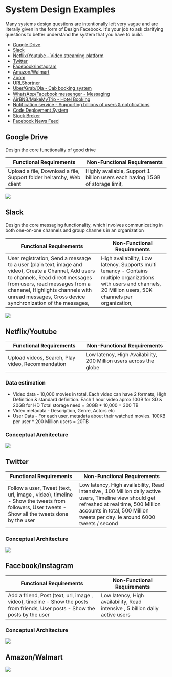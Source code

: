 # System Design Examples

Many systems design questions are intentionally left very vague and are literally given in the form of Design Facebook. It's your job to ask clarifying questions to better understand the system that you have to build.

- [Google Drive](#google-drive)
- [Slack](#Slack)
- [Netflix/Youtube - Video streaming platform](#NetflixYoutube)
- [Twitter](#twitter)
- [Facebook/Instagram](#FacebookInstagram)
- [Amazon/Walmart](#AmazonWalmart)
- [Zoom](#zoom)
- [URLShortner](#URLShortner)
- [Uber/Grab/Ola - Cab booking system](#Uber)
- [WhatsApp/Facebook messenger - Messaging](#Whatsapp)
- [AirBNB/MakeMyTrip - Hotel Booking](#airbnb)
- [Notification service - Supporting billions of users & notofications](#)
- [Code Deployment System](#)
- [Stock Broker](#)
- [Facebook News Feed](#)



## Google Drive
Design the core functionality of good drive

Functional Requirements | Non-Functional Requirements
------------ | -------------
Upload a file, Download a file, Support folder heirarchy, Web client | Highly available, Support 1 billion users each having 15GB of storage limit,

<img src="https://github.com/spatnaik77/system-design-examples/blob/master/design-pictures/GoogleDrive.png"/>
<br>

## Slack
Design the core messaging functionality, which involves communicating in both one-on-one channels and group channels in an organization

Functional Requirements | Non-Functional Requirements
------------ | -------------
User registration, Send a message to a user (plain text, image and video), Create a Channel, Add users to channels, Read direct messages from users, read messages from a chanenel, Highlights channels with unread messages, Cross device synchronization of the messages, | High availability, Low latency. Supports multi tenancy - Contains multiple organizations with users and channels, 20 Million users, 50K channels per organization,

<img src="https://github.com/spatnaik77/system-design-examples/blob/master/design-pictures/Slack.png">
<br>

## Netflix/Youtube

Functional Requirements | Non-Functional Requirements
------------ | -------------
Upload videos, Search, Play video, Recommendation | Low latency, High Availability, 200 Million users across the globe

### Data estimation
* Video data - 10,000 movies in total. Each video can have 2 formats, High Definition & standard definition. Each 1 hour video aprox 10GB for SD & 20GB for HD
Total storage need = 30GB * 10,000 = 300 TB
* Video metadata - Description, Genre, Actors etc
* User Data - For each user, metadata about their watched movies. 100KB per user * 200 Million users = 20TB 
### Conceptual Architecture
<img src="https://github.com/spatnaik77/system-design-examples/blob/master/design-pictures/Netflix.png">
<br>

## Twitter
Functional Requirements | Non-Functional Requirements
------------ | -------------
Follow a user, Tweet (text, url, image , video), timeline - Show the tweets from followers, User tweets - Show all the tweets done by the user | Low latency, High availability, Read intensive , 100 Million daily active users, Timeline view should get refreshed at real time, 500 Million accounts in total, 500 Million tweets per day. ie around 6000 tweets / second

### Conceptual Architecture
<img src="https://github.com/spatnaik77/system-design-examples/blob/master/design-pictures/Twitter.png">
<br>

## Facebook/Instagram
Functional Requirements | Non-Functional Requirements
------------ | -------------
Add a friend, Post (text, url, image , video), timeline - Show the posts from friends, User posts - Show the posts by the user | Low latency, High availability, Read intensive , 5 billion daily active users

### Conceptual Architecture
<img src="https://github.com/spatnaik77/system-design-examples/blob/master/design-pictures/Facebook.png">
<br>

## Amazon/Walmart
<img src="https://github.com/spatnaik77/system-design-examples/blob/master/design-pictures/Walmart.png">
<br>











